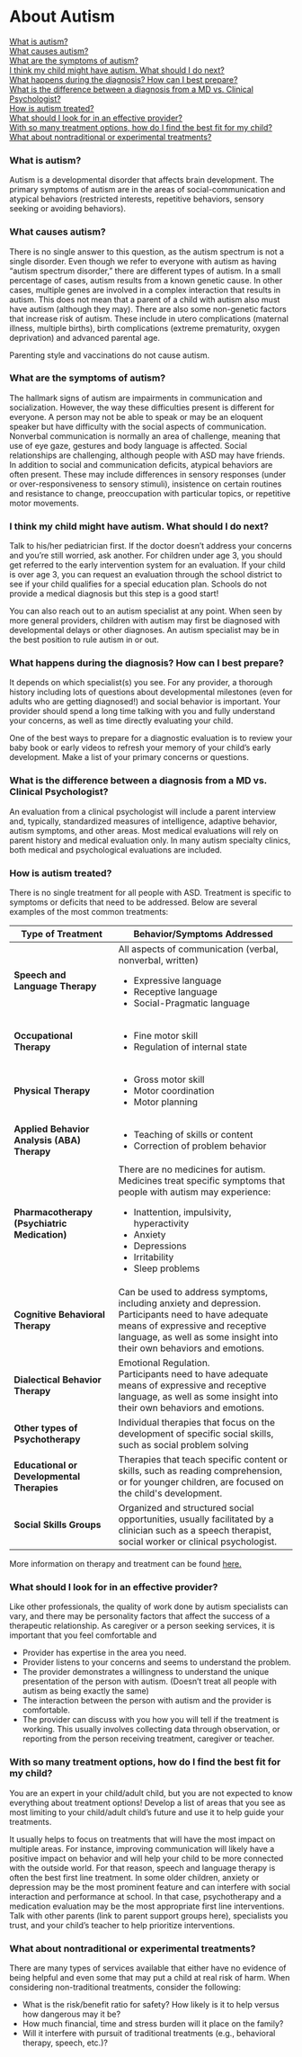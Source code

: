 # About Autism

[What is autism?](#what-is-autism)<br/>
[What causes autism?](#what-causes-autism)<br/>
[What are the symptoms of autism?](#what-are-the-symptoms-of-autism)<br/>
[I think my child might have autism. What should I do next?](#i-think-my-child-might-have-autism-what-should-i-do-next)<br/>
[What happens during the diagnosis? How can I best prepare?](#what-happens-during-the-diagnosis-how-can-i-best-prepare)<br/>
[What is the difference between a diagnosis from a MD vs. Clinical Psychologist?](#what-is-the-difference-between-a-diagnosis-from-a-md-vs-clinical-psychologist)<br/>
[How is autism treated?](#how-is-autism-treated)<br/>
[What should I look for in an effective provider?](#what-should-i-look-for-in-an-effective-provider)<br/>
[With so many treatment options, how do I find the best fit for my child?](#with-so-many-treatment-options-how-do-i-find-the-best-fit-for-my-child)<br/>
[What about nontraditional or experimental treatments?](#what-about-nontraditional-or-experimental-treatments)

### What is autism?<br/>
Autism is a developmental disorder that affects brain development. The primary symptoms of autism are in the areas of social-communication and atypical behaviors (restricted interests, repetitive behaviors, sensory seeking or avoiding behaviors).

### What causes autism?<br/>
There is no single answer to this question, as the autism spectrum is not a single disorder. Even though we refer to everyone with autism as having “autism spectrum disorder,” there are different types of autism. In a small percentage of cases, autism results from a known genetic cause. In other cases, multiple genes are involved in a complex interaction that results in autism. This does not mean that a parent of a child with autism also must have autism (although they may). There are also some non-genetic factors that increase risk of autism. These include in utero complications (maternal illness, multiple births), birth complications (extreme prematurity, oxygen deprivation) and advanced parental age.

Parenting style and vaccinations do not cause autism.

### What are the symptoms of autism?<br/>
The hallmark signs of autism are impairments in communication and socialization. However, the way these difficulties present is different for everyone. A person may not be able to speak or may be an eloquent speaker but have difficulty with the social aspects of communication. Nonverbal communication is normally an area of challenge, meaning that use of eye gaze, gestures and body language is affected. Social relationships are challenging, although people with ASD may have friends. In addition to social and communication deficits, atypical behaviors are often present. These may include differences in sensory responses (under or over-responsiveness to sensory stimuli), insistence on certain routines and resistance to change, preoccupation with particular topics, or repetitive motor movements.

### I think my child might have autism. What should I do next?<br/>
Talk to his/her pediatrician first. If the doctor doesn’t address your concerns and you’re still worried, ask another. For children under age 3, you should get referred to the early intervention system for an evaluation. If your child is over age 3, you can request an evaluation through the school district to see if your child qualifies for a special education plan. Schools do not provide a medical diagnosis but this step is a good start!

You can also reach out to an autism specialist at any point. When seen by more general providers, children with autism may first be diagnosed with developmental delays or other diagnoses. An autism specialist may be in the best position to rule autism in or out.

### What happens during the diagnosis? How can I best prepare?<br/>
It depends on which specialist(s) you see. For any provider, a thorough history including lots of questions about developmental milestones (even for adults who are getting diagnosed!) and social behavior is important. Your provider should spend a long time talking with you and fully understand your concerns, as well as time directly evaluating your child.

One of the best ways to prepare for a diagnostic evaluation is to review your baby book or early videos to refresh your memory of your child’s early development. Make a list of your primary concerns or questions.

### What is the difference between a diagnosis from a MD vs. Clinical Psychologist?<br/>
An evaluation from a clinical psychologist will include a parent interview and, typically, standardized measures of intelligence, adaptive behavior, autism symptoms, and other areas. Most medical evaluations will rely on parent history and medical evaluation only. In many autism specialty clinics, both medical and psychological evaluations are included.

### How is autism treated?<br/>
There is no single treatment for all people with ASD. Treatment is specific to symptoms or deficits that need to be addressed. Below are several examples of the most common treatments:

| Type of Treatment | Behavior/Symptoms Addressed|
|---|---|
|**Speech and Language Therapy**|All aspects of communication (verbal, nonverbal, written)<ul><li>Expressive language</li><li>Receptive language</li><li>Social-Pragmatic language</li><ul>|
|**Occupational Therapy**|<ul><li>Fine motor skill</li><li>Regulation of internal state</li><ul>|
|**Physical Therapy**|<ul><li>Gross motor skill</li><li>Motor coordination</li><li>Motor planning</li><ul>|
|**Applied Behavior Analysis (ABA) Therapy**|<ul><li>Teaching of skills or content</li><li>Correction of problem behavior</li><ul>|
|**Pharmacotherapy (Psychiatric Medication)**|There are no medicines for autism.<br/> Medicines treat specific symptoms that people with autism may experience:<ul><li>Inattention, impulsivity, hyperactivity</li><li>Anxiety</li><li>Depressions</li><li>Irritability</li><li>Sleep problems</li><ul>|
|**Cognitive Behavioral Therapy**|Can be used to address symptoms, including anxiety and depression. <br/>Participants need to have adequate means of expressive and receptive language, as well as some insight into their own behaviors and emotions.|
|**Dialectical Behavior Therapy**|Emotional Regulation.<br/> Participants need to have adequate means of expressive and receptive language, as well as some insight into their own behaviors and emotions.|
|**Other types of Psychotherapy**|Individual therapies that focus on the development of specific social skills, such as social problem solving|
|**Educational or Developmental Therapies**|Therapies that teach specific content or skills, such as reading comprehension, or for younger children, are focused on the child's development.|
|**Social Skills Groups**|Organized and structured social opportunities, usually facilitated by a clinician such as a speech therapist, social worker or clinical psychologist.|

More information on therapy and treatment can be found [here.](https://www.autismspeaks.org/family-services/tool-kits/100-day-kit/treatments-therapies)

### What should I look for in an effective provider?<br/>
Like other professionals, the quality of work done by autism specialists can vary, and there may be personality factors that affect the success of a therapeutic relationship. As caregiver or a person seeking services, it is important that you feel comfortable and
- Provider has expertise in the area you need.
- Provider listens to your concerns and seems to understand the problem.
- The provider demonstrates a willingness to understand the unique presentation of the person with autism. (Doesn’t treat all people with autism as being exactly the same)
- The interaction between the person with autism and the provider is comfortable.
- The provider can discuss with you how you will tell if the treatment is working. This usually involves collecting data through observation, or reporting from the person receiving treatment, caregiver or teacher.

### With so many treatment options, how do I find the best fit for my child?<br/>
You are an expert in your child/adult child, but you are not expected to know everything about treatment options! Develop a list of areas that you see as most limiting to your child/adult child’s future and use it to help guide your treatments.

It usually helps to focus on treatments that will have the most impact on multiple areas. For instance, improving communication will likely have a positive impact on behavior and will help your child to be more connected with the outside world. For that reason, speech and language therapy is often the best first line treatment. In some older children, anxiety or depression may be the most prominent feature and can interfere with social interaction and performance at school. In that case, psychotherapy and a medication evaluation may be the most appropriate first line interventions. Talk with other parents (link to parent support groups here), specialists you trust, and your child’s teacher to help prioritize interventions.

### What about nontraditional or experimental treatments?<br/>
There are many types of services available that either have no evidence of being helpful and even some that may put a child at real risk of harm. When considering non-traditional treatments, consider the following:
- What is the risk/benefit ratio for safety? How likely is it to help versus how dangerous may it be?
- How much financial, time and stress burden will it place on the family?
- Will it interfere with pursuit of traditional treatments (e.g., behavioral therapy, speech, etc.)?
